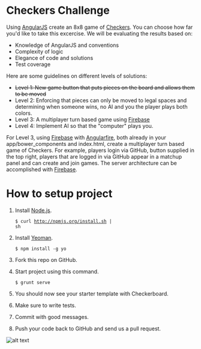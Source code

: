 Checkers Challenge
===================

Using [AngularJS](http://angularjs.org/) create an 8x8 game of [Checkers](http://en.wikipedia.org/wiki/Draughts). You  can choose how far you'd like to take this excercise. We will be evaluating the results based on:

* Knowledge of AngularJS and conventions
* Complexity of logic
* Elegance of code and solutions
* Test coverage

Here are some guidelines on different levels of solutions:

* ~~Level 1: New game button that puts pieces on the board and allows them to be moved~~
* Level 2: Enforcing that pieces can only be moved to legal spaces and determining when someone wins, no AI and you the player plays both colors.
* Level 3: A multiplayer turn based game using [Firebase](https://www.firebase.com/)
* Level 4: Implement AI so that the "computer" plays you.
    
For Level 3, using [Firebase](https://www.firebase.com/) with [Angularfire](https://www.firebase.com/quickstart/angularjs.html), both already in your app/bower_components and index.html, create a multiplayer turn based game of Checkers. For example, players login via GitHub, button supplied in the top right, players that are logged in via GitHub appear in a matchup panel and can create and join games. The server architecture can be accomplished with [Firebase](https://www.firebase.com/login/).


How to setup project
===================
1.  Install [Node.js](http://nodejs.org/).

    <code>$ curl http://npmjs.org/install.sh | sh</code>

2.  Install [Yeoman](http://yeoman.io/).
    
    <code>$ npm install -g yo</code>

3.  Fork this repo on GitHub.
4.  Start project using this command.

    <code>$ grunt serve</code>

5.  You should now see your starter template with Checkerboard.
6.  Make sure to write tests.
7.  Commit with good messages.
8.  Push your code back to GitHub and send us a pull request.


![alt text](https://raw.github.com/clearcare/front-end-challenge/master/screenshot.png "Template Image")
